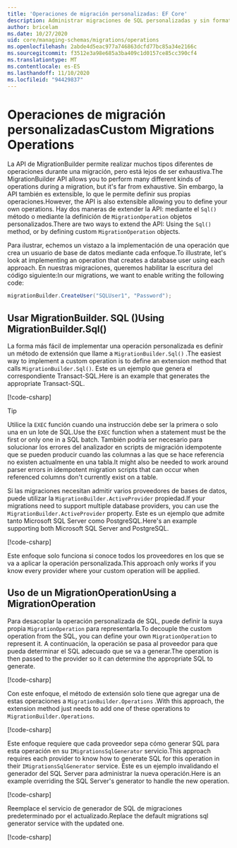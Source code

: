 ```yaml
---
title: 'Operaciones de migración personalizadas: EF Core'
description: Administrar migraciones de SQL personalizadas y sin formato para la administración de esquemas de base de datos con Entity Framework Core
author: bricelam
ms.date: 10/27/2020
uid: core/managing-schemas/migrations/operations
ms.openlocfilehash: 2abde4d5eac977a746863dcfd77bc85a34e2166c
ms.sourcegitcommit: f3512e3a98e685a3ba409c1d0157ce85cc390cf4
ms.translationtype: MT
ms.contentlocale: es-ES
ms.lasthandoff: 11/10/2020
ms.locfileid: "94429837"
---
```

# <a name="custom-migrations-operations"></a><span data-ttu-id="22271-103">Operaciones de migración personalizadas</span><span class="sxs-lookup"><span data-stu-id="22271-103">Custom Migrations Operations</span></span>

<span data-ttu-id="22271-104">La API de MigrationBuilder permite realizar muchos tipos diferentes de operaciones durante una migración, pero está lejos de ser exhaustiva.</span><span class="sxs-lookup"><span data-stu-id="22271-104">The MigrationBuilder API allows you to perform many different kinds of operations during a migration, but it's far from exhaustive.</span></span> <span data-ttu-id="22271-105">Sin embargo, la API también es extensible, lo que le permite definir sus propias operaciones.</span><span class="sxs-lookup"><span data-stu-id="22271-105">However, the API is also extensible allowing you to define your own operations.</span></span> <span data-ttu-id="22271-106">Hay dos maneras de extender la API: mediante el `Sql()` método o mediante la definición de `MigrationOperation` objetos personalizados.</span><span class="sxs-lookup"><span data-stu-id="22271-106">There are two ways to extend the API: Using the `Sql()` method, or by defining custom `MigrationOperation` objects.</span></span>

<span data-ttu-id="22271-107">Para ilustrar, echemos un vistazo a la implementación de una operación que crea un usuario de base de datos mediante cada enfoque.</span><span class="sxs-lookup"><span data-stu-id="22271-107">To illustrate, let's look at implementing an operation that creates a database user using each approach.</span></span> <span data-ttu-id="22271-108">En nuestras migraciones, queremos habilitar la escritura del código siguiente:</span><span class="sxs-lookup"><span data-stu-id="22271-108">In our migrations, we want to enable writing the following code:</span></span>

```csharp
migrationBuilder.CreateUser("SQLUser1", "Password");
```

## <a name="using-migrationbuildersql"></a><span data-ttu-id="22271-109">Usar MigrationBuilder. SQL ()</span><span class="sxs-lookup"><span data-stu-id="22271-109">Using MigrationBuilder.Sql()</span></span>

<span data-ttu-id="22271-110">La forma más fácil de implementar una operación personalizada es definir un método de extensión que llame a `MigrationBuilder.Sql()` .</span><span class="sxs-lookup"><span data-stu-id="22271-110">The easiest way to implement a custom operation is to define an extension method that calls `MigrationBuilder.Sql()`.</span></span> <span data-ttu-id="22271-111">Este es un ejemplo que genera el correspondiente Transact-SQL.</span><span class="sxs-lookup"><span data-stu-id="22271-111">Here is an example that generates the appropriate Transact-SQL.</span></span>

[!code-csharp[](../../../../samples/core/Schemas/Migrations/CustomOperationSql.cs#snippet_CustomOperationSql)]

> [!TIP]
> <span data-ttu-id="22271-112">Utilice la `EXEC` función cuando una instrucción debe ser la primera o solo una en un lote de SQL.</span><span class="sxs-lookup"><span data-stu-id="22271-112">Use the `EXEC` function when a statement must be the first or only one in a SQL batch.</span></span> <span data-ttu-id="22271-113">También podría ser necesario para solucionar los errores del analizador en scripts de migración idempotente que se pueden producir cuando las columnas a las que se hace referencia no existen actualmente en una tabla.</span><span class="sxs-lookup"><span data-stu-id="22271-113">It might also be needed to work around parser errors in idempotent migration scripts that can occur when referenced columns don't currently exist on a table.</span></span>

<span data-ttu-id="22271-114">Si las migraciones necesitan admitir varios proveedores de bases de datos, puede utilizar la `MigrationBuilder.ActiveProvider` propiedad.</span><span class="sxs-lookup"><span data-stu-id="22271-114">If your migrations need to support multiple database providers, you can use the `MigrationBuilder.ActiveProvider` property.</span></span> <span data-ttu-id="22271-115">Este es un ejemplo que admite tanto Microsoft SQL Server como PostgreSQL.</span><span class="sxs-lookup"><span data-stu-id="22271-115">Here's an example supporting both Microsoft SQL Server and PostgreSQL.</span></span>

[!code-csharp[](../../../../samples/core/Schemas/Migrations/CustomOperationMultiSql.cs#snippet_CustomOperationMultiSql)]

<span data-ttu-id="22271-116">Este enfoque solo funciona si conoce todos los proveedores en los que se va a aplicar la operación personalizada.</span><span class="sxs-lookup"><span data-stu-id="22271-116">This approach only works if you know every provider where your custom operation will be applied.</span></span>

## <a name="using-a-migrationoperation"></a><span data-ttu-id="22271-117">Uso de un MigrationOperation</span><span class="sxs-lookup"><span data-stu-id="22271-117">Using a MigrationOperation</span></span>

<span data-ttu-id="22271-118">Para desacoplar la operación personalizada de SQL, puede definir la suya propia `MigrationOperation` para representarla.</span><span class="sxs-lookup"><span data-stu-id="22271-118">To decouple the custom operation from the SQL, you can define your own `MigrationOperation` to represent it.</span></span> <span data-ttu-id="22271-119">A continuación, la operación se pasa al proveedor para que pueda determinar el SQL adecuado que se va a generar.</span><span class="sxs-lookup"><span data-stu-id="22271-119">The operation is then passed to the provider so it can determine the appropriate SQL to generate.</span></span>

[!code-csharp[](../../../../samples/core/Schemas/Migrations/CustomOperation.cs#snippet_CreateUserOperation)]

<span data-ttu-id="22271-120">Con este enfoque, el método de extensión solo tiene que agregar una de estas operaciones a `MigrationBuilder.Operations` .</span><span class="sxs-lookup"><span data-stu-id="22271-120">With this approach, the extension method just needs to add one of these operations to `MigrationBuilder.Operations`.</span></span>

[!code-csharp[](../../../../samples/core/Schemas/Migrations/CustomOperation.cs#snippet_MigrationBuilderExtension)]

<span data-ttu-id="22271-121">Este enfoque requiere que cada proveedor sepa cómo generar SQL para esta operación en su `IMigrationsSqlGenerator` servicio.</span><span class="sxs-lookup"><span data-stu-id="22271-121">This approach requires each provider to know how to generate SQL for this operation in their `IMigrationsSqlGenerator` service.</span></span> <span data-ttu-id="22271-122">Este es un ejemplo invalidando el generador del SQL Server para administrar la nueva operación.</span><span class="sxs-lookup"><span data-stu-id="22271-122">Here is an example overriding the SQL Server's generator to handle the new operation.</span></span>

[!code-csharp[](../../../../samples/core/Schemas/Migrations/CustomOperation.cs#snippet_MigrationsSqlGenerator)]

<span data-ttu-id="22271-123">Reemplace el servicio de generador de SQL de migraciones predeterminado por el actualizado.</span><span class="sxs-lookup"><span data-stu-id="22271-123">Replace the default migrations sql generator service with the updated one.</span></span>

[!code-csharp[](../../../../samples/core/Schemas/Migrations/CustomOperation.cs#snippet_OnConfiguring)]

